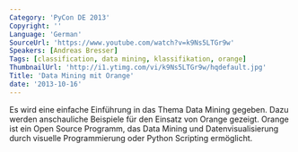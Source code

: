 ```yaml
---
Category: 'PyCon DE 2013'
Copyright: ''
Language: 'German'
SourceUrl: 'https://www.youtube.com/watch?v=k9Ns5LTGr9w'
Speakers: [Andreas Bresser]
Tags: [classification, data mining, klassifikation, orange]
ThumbnailUrl: 'http://i1.ytimg.com/vi/k9Ns5LTGr9w/hqdefault.jpg'
Title: 'Data Mining mit Orange'
date: '2013-10-16'
---
```

Es wird eine einfache Einführung in das Thema Data Mining gegeben. Dazu werden anschauliche Beispiele für den Einsatz von Orange gezeigt. Orange ist ein Open Source Programm, das Data Mining und Datenvisualisierung durch visuelle Programmierung oder Python Scripting ermöglicht.
